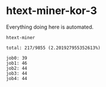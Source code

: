 # htext-miner-kor-3

Everything doing here is automated.

```
htext-miner

total: 217/9855 (2.201927955352613%)

job0: 39
job1: 46
job2: 44
job3: 44
job4: 44
```